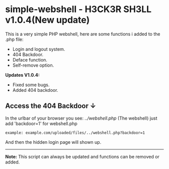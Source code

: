 # simple-webshell - H3CK3R SH3LL v1.0.4(New update)
This is a very simple PHP webshell, here are some
functions i added to the .php file:

* Login and logout system.
* 404 Backdoor.
* Deface function.
* Self-remove option.

**Updates V1.0.4:**

* Fixed some bugs.
* Added 404 backdoor.

## Access the 404 Backdoor ↓
In the urlbar of your browser you see: _../webshell.php_ (The webshell)
just add 'backdoor=1' for webshell.php 
```
example: example.com/uploaded/files/../webshell.php?backdoor=1
```
And then the hidden login page will shown up.
<hr />

**Note:** This script can always be updated and functions can be removed or added.
